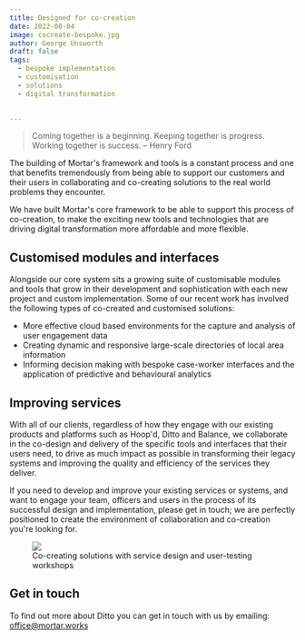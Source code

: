 ```yaml
---
title: Designed for co-creation
date: 2022-08-04
image: cocreate-bespoke.jpg
author: George Unsworth
draft: false
tags:
  - bespoke implementation
  - customisation
  - solutions
  - digital transformation
  

---
```


> Coming together is a beginning. Keeping together is progress. Working together is success. – Henry Ford  

The building of Mortar's framework and tools is a constant process and one that benefits tremendously from being able to support our customers and their users in collaborating and co-creating solutions to the real world problems they encounter. 

We have built Mortar's core framework to be able to support this process of co-creation, to make the exciting new tools and technologies that are driving digital transformation more affordable and more flexible. 

Customised modules and interfaces
---------------------------------------------------------------------------------------------------------------------------------
Alongside our core system sits a growing suite of customisable modules and tools that grow in their development and sophistication with each new project and custom implementation. Some of our recent work has involved the following types of co-created and customised solutions: 

- More effective cloud based environments for the capture and analysis of user engagement data 
- Creating dynamic and responsive large-scale directories of local area information 
- Informing decision making with bespoke case-worker interfaces and the application of predictive and behavioural analytics 

Improving services
---------------------------------------------------------------------------------------------------------------------------------
With all of our clients, regardless of how they engage with our existing products and platforms such as Hoop'd, Ditto and Balance, we collaborate in the co-design and delivery of the specific tools and interfaces that their users need, to drive as much impact as possible in transforming their legacy systems and improving the quality and efficiency of the services they deliver.  

If you need to develop and improve your existing services or systems, and want to engage your team, officers and users in the process of its successful design and implementation, please get in touch; we are perfectly positioned to create the environment of collaboration and co-creation you're looking for. 

<figure>
  <img src="{{ '/static/images/insights/co-creation-workshops.jpg' | url }}" />
  <figcaption>
   Co-creating solutions with service design and user-testing workshops
  </figcaption>
</figure>

Get in touch
---------------------------------------------------------------------------------------------------------------------------------
To find out more about Ditto you can get in touch with us by emailing: office@mortar.works

